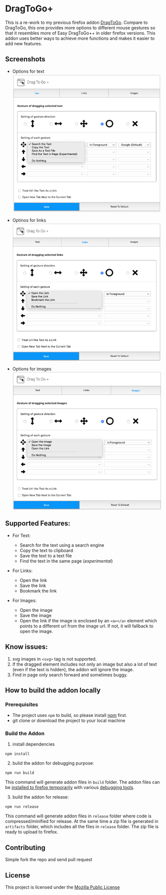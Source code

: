 # DragToGo+
This is a re-work to my previous firefox addon [DragToGo](https://github.com/kun-fang/firefox-extension-drag-to-go). Compare to DragToGo, this one provides more options to different mouse gestures so that it resembles more of Easy DragToGo++ in older firefox versions. This addon uses better ways to achieve more functions and makes it easier to add new features.

## Screenshots
* Options for text
![Text Options](/docs/screenshots/Screen_Shot_2.png)

* Optinos for links
![Link Options](/docs/screenshots/Screen_Shot_3.png)

* Options for images
![Image Options](/docs/screenshots/Screen_Shot_4.png)

## Supported Features:
* For Text:
  * Search for the text using a search engine
  * Copy the text to clipboard
  * Save the text to a text file
  * Find the text in the same page (_experimental_)

* For Links:
  * Open the link
  * Save the link
  * Bookmark the link

* For Images:
  * Open the image
  * Save the image
  * Open the link if the image is enclosed by an `<a></a>` element which points to a different url from the image url. If not, it will fallback to open the image.

## Know issues:
1. svg images in `<svg>` tag is not supported.
2. If the dragged element includes not only an image but also a lot of text (even if the text is hidden), the addon will ignore the image.
3. Find in page only search forward and sometimes buggy.

## How to build the addon locally

### Prerequisites
* The project uses `npm` to build, so please install [npm](https://www.npmjs.com/get-npm) first.
* git clone or download the project to your local machine

### Build the Addon
1. install dependencies
```
npm install
```

2. bulid the addon for debugging purpose:
```
npm run build
```
This command will generate addon files in `build` folder. The addon files can be [installed to firefox temporarily](https://extensionworkshop.com/documentation/develop/temporary-installation-in-firefox/) with various [debugging tools](https://extensionworkshop.com/documentation/develop/debugging/).

3. build the addon for release:
```
npm run release
```
This command will generate addon files in `release` folder where code is compressed/minified for release. At the same time a zip file is generated in `artifacts` folder, which includes all the files in `release` folder. The zip file is ready to upload to firefox.

## Contributing
Simple fork the repo and send pull request

## License
This project is licensed under the [Mozilla Public License](/LICENSE)
